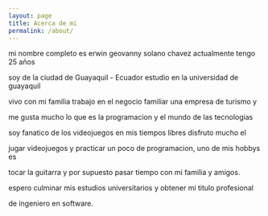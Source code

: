 ```yaml
---
layout: page
title: Acerca de mi
permalink: /about/
---
```

mi nombre completo es erwin geovanny solano chavez actualmente tengo 25 años


soy de la ciudad de Guayaquil - Ecuador estudio en la universidad de guayaquil


vivo con mi familia trabajo en el negocio familiar una empresa de turismo y


me gusta mucho lo que es la programacion y el mundo de las tecnologias


soy fanatico de los videojuegos en mis tiempos libres disfruto mucho el


jugar videojuegos y practicar un poco de programacion, uno de mis hobbys es


tocar la guitarra y por supuesto pasar tiempo con mi familia y amigos.


espero culminar mis estudios universitarios y obtener mi titulo profesional


de ingeniero en software.
